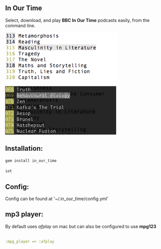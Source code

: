 ## In Our Time

Select, download, and play **BBC In Our Time** podcasts easily, from the command line.

![compile image](https://raw.githubusercontent.com/mjago/In_Our_Time/master/light_theme.png)

![compile image](https://raw.githubusercontent.com/mjago/In_Our_Time/master/dark_theme.png)

## Installation:

```sh
gem install in_our_time

iot

```

## Config:

Config can be found at '~/.in_our_time/config.yml'

## mp3 player:

By default uses *afplay* on mac but can also be configured to use **mpg123**

```yaml

:mpg_player => :afplay

````
